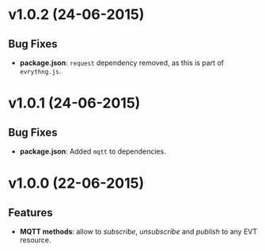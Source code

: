 # v1.0.2 (24-06-2015)

## Bug Fixes

- **package.json**: `request` dependency removed, as this is part of `evrythng.js`.

# v1.0.1 (24-06-2015)

## Bug Fixes

- **package.json**: Added `mqtt` to dependencies.

# v1.0.0 (22-06-2015)

## Features

- **MQTT methods**: allow to *subscribe*, *unsubscribe* and *publish* to any EVT resource.
